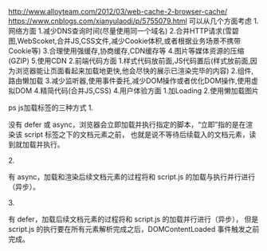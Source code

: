 http://www.alloyteam.com/2012/03/web-cache-2-browser-cache/
https://www.cnblogs.com/xianyulaodi/p/5755079.html
可以从几个方面考虑
1.网络方面
    1.减少DNS查询时间(尽量使用同一个域名)
    2.合并HTTP请求(雪碧图,WebScoket,合并JS,CSS文件,减少Cookie体积,或者根据业务场景不携带Cookie等)
    3.合理使用强缓存,协商缓存,CDN缓存等
    4.图片等媒体资源的压缩(GZIP)
    5.使用CDN
2.前端代码方面
    1.样式代码放前面,JS代码置后(样式放前面,因为浏览器能让页面看起来加载地更快,他会尽快的展示已渲染完毕的内容)
    2.组件,路由懒加载
    3.减少监听器,使用事件委托,减少DOM操作或者优化DOM操作,使用虚拟DOM
    4.精简代码(合并JS,CSS)
4.用户体验方面
    1.加Loading
    2.使用懒加载图片



ps js加载标签的三种方式
1.<script src="script.js"></script>

没有 defer 或 async，浏览器会立即加载并执行指定的脚本，“立即”指的是在渲染该 script 标签之下的文档元素之前，
也就是说不等待后续载入的文档元素，读到就加载并执行。

2.<script async src="script.js"></script>

有 async，加载和渲染后续文档元素的过程将和 script.js 的加载与执行并行进行（异步）。

3.<script defer src="myscript.js"></script>

有 defer，加载后续文档元素的过程将和 script.js 的加载并行进行（异步），
但是 script.js 的执行要在所有元素解析完成之后，DOMContentLoaded 事件触发之前完成。
